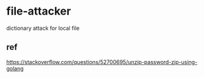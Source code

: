 # file-attacker
dictionary attack for local file


## ref
https://stackoverflow.com/questions/52700695/unzip-password-zip-using-golang